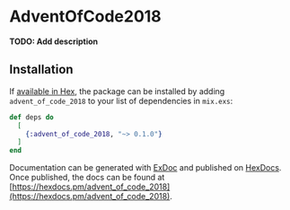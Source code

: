 # AdventOfCode2018

**TODO: Add description**

## Installation

If [available in Hex](https://hex.pm/docs/publish), the package can be installed
by adding `advent_of_code_2018` to your list of dependencies in `mix.exs`:

```elixir
def deps do
  [
    {:advent_of_code_2018, "~> 0.1.0"}
  ]
end
```

Documentation can be generated with [ExDoc](https://github.com/elixir-lang/ex_doc)
and published on [HexDocs](https://hexdocs.pm). Once published, the docs can
be found at [https://hexdocs.pm/advent_of_code_2018](https://hexdocs.pm/advent_of_code_2018).

